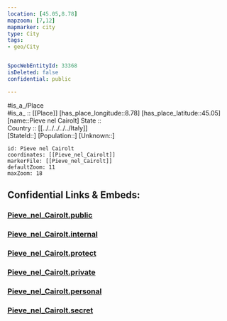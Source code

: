 ```yaml
---
location: [45.05,8.78] 
mapzoom: [7,12] 
mapmarker: city 
type: City
tags:
- geo/City


SpocWebEntityId: 33368
isDeleted: false
confidential: public

---
```

#is_a_/Place  
#is_a_ :: [[Place]] 
[has_place_longitude::8.78] 
[has_place_latitude::45.05] 
[name::Pieve nel Cairolt] 
State ::  
Country :: [[../../../../../Italy]]  
[StateId::] 
[Population::] 
[Unknown::] 


```leaflet
id: Pieve nel Cairolt
coordinates: [[Pieve_nel_Cairolt]] 
markerFile: [[Pieve_nel_Cairolt]] 
defaultZoom: 11 
maxZoom: 18
```


## Confidential Links & Embeds: 

### [Pieve_nel_Cairolt.public](/_public/\Earth\Continent\Europe\Europe~South\Italy\regions~Italy\Lombardy\Pavia.Province\CityPieve_nel_Cairolt.public.md) 

### [Pieve_nel_Cairolt.internal](/_internal/\Earth\Continent\Europe\Europe~South\Italy\regions~Italy\Lombardy\Pavia.Province\CityPieve_nel_Cairolt.internal.md) 

### [Pieve_nel_Cairolt.protect](/_protect/\Earth\Continent\Europe\Europe~South\Italy\regions~Italy\Lombardy\Pavia.Province\CityPieve_nel_Cairolt.protect.md) 

### [Pieve_nel_Cairolt.private](/_private/\Earth\Continent\Europe\Europe~South\Italy\regions~Italy\Lombardy\Pavia.Province\CityPieve_nel_Cairolt.private.md) 

### [Pieve_nel_Cairolt.personal](/_personal/\Earth\Continent\Europe\Europe~South\Italy\regions~Italy\Lombardy\Pavia.Province\CityPieve_nel_Cairolt.personal.md) 

### [Pieve_nel_Cairolt.secret](/_secret/\Earth\Continent\Europe\Europe~South\Italy\regions~Italy\Lombardy\Pavia.Province\CityPieve_nel_Cairolt.secret.md)

